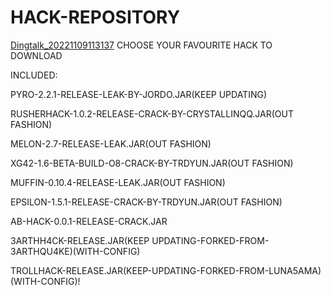 # HACK-REPOSITORY
[Dingtalk_20221109113137](https://user-images.githubusercontent.com/99331833/200731744-ab997c49-55ac-4acc-80b5-18c6f75b9721.jpg)
CHOOSE YOUR FAVOURITE HACK TO DOWNLOAD

INCLUDED:

PYRO-2.2.1-RELEASE-LEAK-BY-JORDO.JAR(KEEP UPDATING)

RUSHERHACK-1.0.2-RELEASE-CRACK-BY-CRYSTALLINQQ.JAR(OUT FASHION)

MELON-2.7-RELEASE-LEAK.JAR(OUT FASHION)

XG42-1.6-BETA-BUILD-O8-CRACK-BY-TRDYUN.JAR(OUT FASHION)

MUFFIN-0.10.4-RELEASE-LEAK.JAR(OUT FASHION)

EPSILON-1.5.1-RELEASE-CRACK-BY-TRDYUN.JAR(OUT FASHION)

AB-HACK-0.0.1-RELEASE-CRACK.JAR

3ARTHH4CK-RELEASE.JAR(KEEP UPDATING-FORKED-FROM-3ARTHQU4KE)(WITH-CONFIG)

TROLLHACK-RELEASE.JAR(KEEP-UPDATING-FORKED-FROM-LUNA5AMA)(WITH-CONFIG)!
